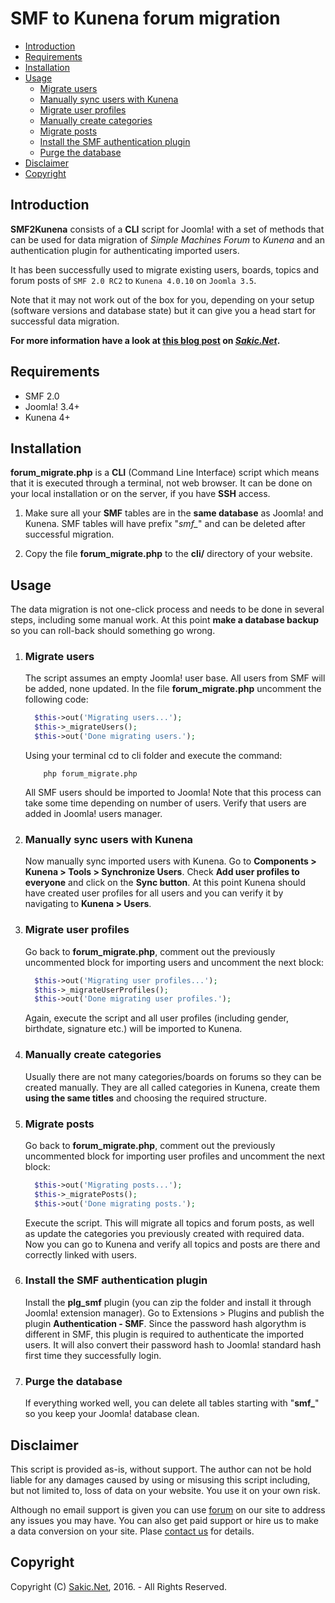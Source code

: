 # SMF to Kunena forum migration

* [Introduction]
* [Requirements]
* [Installation]
* [Usage]
  + [Migrate users]
  + [Manually sync users with Kunena]
  + [Migrate user profiles]
  + [Manually create categories]
  + [Migrate posts]
  + [Install the SMF authentication plugin]
  + [Purge the database]
* [Disclaimer]
* [Copyright]

## Introduction

**SMF2Kunena** consists of a **CLI** script for Joomla! with a set of methods that can be used for data migration of *Simple Machines Forum* to *Kunena* and an authentication plugin for authenticating imported users.

It has been successfully used to migrate existing users, boards, topics and forum posts of `SMF 2.0 RC2` to `Kunena 4.0.10` on `Joomla 3.5`.

Note that it may not work out of the box for you, depending on your setup (software versions and database state) but it can give you a head start for successful data migration.

**For more information have a look at [this blog post](https://www.sakic.net/blog/migrating-data-from-smf-to-kunena/) on *[Sakic.Net](https://www.sakic.net/)*.**

## Requirements

* SMF 2.0
* Joomla! 3.4+
* Kunena 4+

## Installation

**forum_migrate.php** is a **CLI** (Command Line Interface) script which means that it is executed through a terminal, not web browser. It can be done on your local installation or on the server, if you have **SSH** access.

1) Make sure all your **SMF** tables are in the **same database** as Joomla! and Kunena. SMF tables will have prefix "*smf_*" and can be deleted after successful migration.

2) Copy the file **forum_migrate.php** to the **cli/** directory of your website.

## Usage

The data migration is not one-click process and needs to be done in several steps, including some manual work. At this point **make a database backup** so you can roll-back should something go wrong.

1. ### Migrate users

    The script assumes an empty Joomla! user base. All users from SMF will be added, none updated.
    In the file **forum_migrate.php** uncomment the following code:
    ```php
      $this->out('Migrating users...');
      $this->_migrateUsers();
      $this->out('Done migrating users.');
    ```

    Using your terminal cd to cli folder and execute the command:
    ```
        php forum_migrate.php
    ```
    All SMF users should be imported to Joomla! Note that this process can take some time depending on number of users. Verify that users are added in Joomla! users manager.
    
2. ### Manually sync users with Kunena
    
    Now manually sync imported users with Kunena. Go to **Components > Kunena > Tools > Synchronize Users**. Check **Add user profiles to everyone** and click on the **Sync button**. At this point Kunena should have created user profiles for all users and you can verify it by navigating to **Kunena > Users**.
    
3. ### Migrate user profiles

    Go back to **forum_migrate.php**, comment out the previously uncommented block for importing users and uncomment the next block:
    ```php
      $this->out('Migrating user profiles...');
      $this->_migrateUserProfiles();
      $this->out('Done migrating user profiles.');
    ```
    Again, execute the script and all user profiles (including gender, birthdate, signature etc.) will be imported to Kunena.
    
4. ### Manually create categories

    Usually there are not many categories/boards on forums so they can be created manually. They are all called categories in Kunena, create them **using the same titles** and choosing the required structure.

5. ### Migrate posts

    Go back to **forum_migrate.php**, comment out the previously uncommented block for importing user profiles and uncomment the next block:
    ```php
      $this->out('Migrating posts...');
      $this->_migratePosts();
      $this->out('Done migrating posts.');
    ```
    Execute the script. This will migrate all topics and forum posts, as well as update the categories you previously created with required data. Now you can go to Kunena and verify all topics and posts are there and correctly linked with users.
    
6. ### Install the SMF authentication plugin

    Install the **plg_smf** plugin (you can zip the folder and install it through Joomla! extension manager). Go to Extensions > Plugins and publish the plugin **Authentication - SMF**. Since the password hash algorythm is different in SMF, this plugin is required to authenticate the imported users. It will also convert their password hash to Joomla! standard hash first time they successfully login.
    
7. ### Purge the database
    
    If everything worked well, you can delete all tables starting with "**smf_**" so you keep your Joomla! database clean.
    
## Disclaimer

This script is provided as-is, without support. The author can not be hold liable for any damages caused by using or misusing this script including, but not limited to, loss of data on your website. You use it on your own risk.

Although no email support is given you can use [forum](https://www.sakic.net/forum/) on our site to address any issues you may have. You can also get paid support or hire us to make a data conversion on your site. Plase [contact us](https://www.sakic.net/contact/) for details.

## Copyright

Copyright (C) [Sakic.Net](https://www.sakic.net/), 2016. - All Rights Reserved.

[Introduction]: #introduction
[Requirements]: #requirements
[Installation]: #installation
[Usage]: #usage
[Migrate users]: #migrate-users
[Manually sync users with Kunena]: #manually-sync-users-with-kunena
[Migrate user profiles]: #migrate-user-profiles
[Manually create categories]: #manually-create-categories
[Migrate posts]: #migrate-posts
[Install the SMF authentication plugin]: #install-the-smf-authentication-plugin
[Purge the database]: #purge-the-database
[Disclaimer]: #disclaimer
[Copyright]: #copyright
